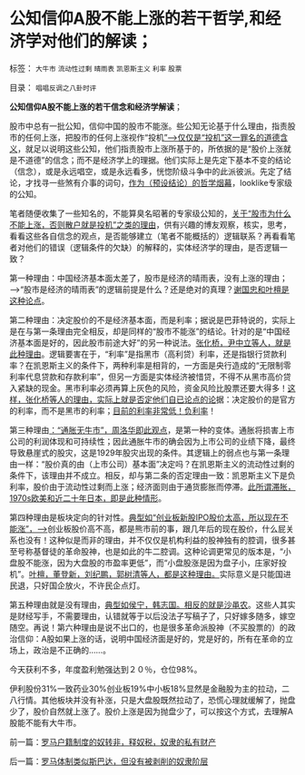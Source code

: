 # 公知信仰A股不能上涨的若干哲学,和经济学对他们的解读；

标签： `大牛市` `流动性过剩` `晴雨表` `凯恩斯主义` `利率` `股票` 

目录： `唱唱反调之八卦时评`

**公知信仰A股不能上涨的若干信念和经济学解读**；

股市中总有一批公知，信仰中国的股市不能涨。些公知无论基于什么理由，指责股市的任何上涨，把股市的任何上涨视作“投机[”——>仅仅是“投机”这一罪名的道德含义](../../../2011/8/26/基督教对高利贷和投机的偏见.md)，就足以说明这些公知，他们指责股市上涨所基于的，所依据的是“股价上涨就是不道德”的信念；而不是经济学上的理据。他们实际上是先定下基本不变的结论（信念），或是永远唱空，或是永远看多，恍惚阶级斗争中的此派彼派。先定了结论，才找寻一些煞有介事的词句，[作为（预设结论）的哲学烟幕](../../../2013/1/6/粉丝的恭维不及共勉的同道，文字狱的政治意义.md)，looklike专家级的公知。

笔者随便收集了一些知名的，不能算臭名昭著的专家级公知的，[关于“股市为什么不能上涨，否则散户就是投机”之类的理由](../../../2011/9/21/打压“投机和高利贷”，经济危机只会火上添油.md)，供有兴趣的博友观察，核实，思考，看看这些各自信念的观点，是否能够建立（笔者不能概括的）逻辑联系？再看看笔者对他们的错误（逻辑条件的欠缺）的解释的，实体经济学的理由，是否逻辑一致？

第一种理由：中国经济基本面太差了，股市是经济的晴雨表，没有上涨的理由；——>“股市是经济的晴雨表”的逻辑前提是什么？还是绝对的真理？[谢国忠和叶檀是这种论点](../../../2013/2/8/张化桥先生认为“中国老百姓和民营越来越富”吗？.md)。

第二种理由：决定股价的不是经济基本面，而是利率；据说是巴菲特说的，实际上是在与第一条理由完全相反，却是同样的“股市不能涨”的结论。针对的是“中国经济基本面是好的，因此股市前途大好”的另一种说法。[张化桥，尹中立等人，就是此种理由](../../../2013/2/8/张化桥先生认为“中国老百姓和民营越来越富”吗？.md)。逻辑要害在于，“利率”是指黑市（高利贷）利率，还是指银行贷款利率？在凯恩斯主义的条件下，两种利率是相背的，一方面是央行造成的“无限制零利率代息贷款和存款利率”，但另一方面是实体经济被惜贷，不得不从黑市高价贷入紧缺的现金。黑市利率必须再算上灰色的风险，资金风险比股票还要大得多！[这样，张化桥等人的理由，实际上就是否定他们自已论点的论](../../../2012/1/4/股市低风险，经济有前途；谩骂股市的《竞选州长》.md)据：决定股价的是官方的利率，而不是黑市的利率；[目前的利率非常低！负利率](../../../2011/7/1/A股合理的市盈率应是无限高.md)！

第三种理由[：“通胀无牛市”，周洛华即此观点](../../../2012/6/20/（凯恩斯主义＋紧缩预期）的疯疯颠颠.md)，是第一种的变体。通胀将损害上市公司的利润体现和可持续性；因此通胀牛市的确会因为上市公司的业绩下降，最终导致悬崖式的股灾，这是1929年股灾出现的条件。其逻辑上的弱点也与第一条理由一样：“股价真的由（上市公司）基本面”决定吗？在凯恩斯主义的流动性过剩的条件下，该理由并不成立。相反，却与第二条的否定理由一致：凯恩斯主义下是负利率，股价由于流动性过剩而上涨；经济面则由于通货膨胀而停滞。[此所谓滞胀，1970s欧美和近二十年日本，即是此种情形](../../../2012/9/15/日本滞胀，98金融风暴，次贷危机，欧债危机都只是小插曲.md)。

第四种理由是板块定向的针对性。[典型如“创业板新股IPO股价太高，所以现在不能涨”，——>](../../../2010/7/1/股评家骂散户，骂市场经济，骂创业板，骂买卖自愿.md)创业板股价高不高，都是熊市前的事，跟几年后的现在股价，什么屁关系也没有！这种似是而非的理由，并不仅仅是机构利益的股神独有的腔调，很多甚至号称基督徒的革命股神，也是如此的牛二腔调。这种论调更常见的版本是，“小盘股不能涨，因为大盘股的市盈率更低”，而“小盘股涨是因为盘子小，庄家好投机”。[叶檀，董登新，刘纪鹏，郭树清等人，都是这种理由。](../../../2009/12/10/专家教授嫌中国税收太轻，“向国际接轨”.md)实际意义是只能国进民退，只好国企放火，不许民企点灯。

第五种理由就是没有理由，[典型如侯宁，韩志国。相反的就是沙黾农](../../../2011/11/2/唱空唱多不要唱“管理层管涨管跌”.md)。这些人其实是财经写手，不需要理由，认错就等于以后没法子写稿子了，只好嫁多随多，嫁空随空。再说！第六种理由是说不出口的，也是很多革命派股神（不买股票的）的政治信仰：A股如果上涨的话，说明中国经济面是好的，党是好的，所有在革命的立场上，政治是不正确的……。

今天获利不多，年度盈利勉强达到２０％，仓位98%。

伊利股份31%一致药业30%创业板19%中小板18%显然是金融股为主的拉动，二八行情。其他板块并没有补涨，只是大盘股既然拉动了，恐慌心理就缓解了，抛盘少了，股价自然就上涨了。股价上涨是因为抛盘少了，可以按这个方式，去理解A股能不能有大牛市。



前一篇：[罗马户籍制度的奴转非，释奴税，奴隶的私有财产](../../../2013/3/20/罗马户籍制度的奴转非，释奴税，奴隶的私有财产.md)

后一篇：[罗马体制类似斯巴达，但没有被剥削的奴隶阶层](../../../2013/3/21/罗马体制类似斯巴达，但没有被剥削的奴隶阶层.md)